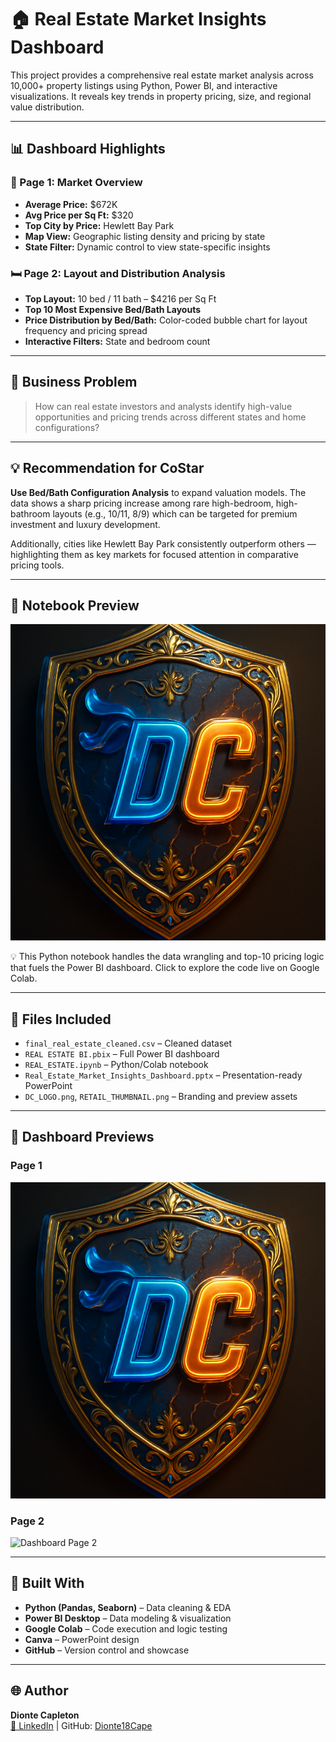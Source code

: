 # 🏠 Real Estate Market Insights Dashboard

This project provides a comprehensive real estate market analysis across 10,000+ property listings using Python, Power BI, and interactive visualizations. It reveals key trends in property pricing, size, and regional value distribution.

---

## 📊 Dashboard Highlights

### 📌 Page 1: Market Overview
- **Average Price:** $672K  
- **Avg Price per Sq Ft:** $320  
- **Top City by Price:** Hewlett Bay Park  
- **Map View:** Geographic listing density and pricing by state  
- **State Filter:** Dynamic control to view state-specific insights  

### 🛏️ Page 2: Layout and Distribution Analysis
- **Top Layout:** 10 bed / 11 bath – $4216 per Sq Ft  
- **Top 10 Most Expensive Bed/Bath Layouts**  
- **Price Distribution by Bed/Bath:** Color-coded bubble chart for layout frequency and pricing spread  
- **Interactive Filters:** State and bedroom count  

---

## 🧠 Business Problem

> How can real estate investors and analysts identify high-value opportunities and pricing trends across different states and home configurations?

---

## 💡 Recommendation for CoStar

**Use Bed/Bath Configuration Analysis** to expand valuation models. The data shows a sharp pricing increase among rare high-bedroom, high-bathroom layouts (e.g., 10/11, 8/9) which can be targeted for premium investment and luxury development.  

Additionally, cities like Hewlett Bay Park consistently outperform others — highlighting them as key markets for focused attention in comparative pricing tools.

---

## 📓 Notebook Preview

[![DC_LOGO](DC_LOGO.png)](https://colab.research.google.com/drive/1VSamNvkUxHHvVjVMrK0IrUthVtmXyHHs?usp=sharing)

💡 This Python notebook handles the data wrangling and top-10 pricing logic that fuels the Power BI dashboard. Click to explore the code live on Google Colab.

---

## 📂 Files Included

- `final_real_estate_cleaned.csv` – Cleaned dataset  
- `REAL ESTATE BI.pbix` – Full Power BI dashboard  
- `REAL_ESTATE.ipynb` – Python/Colab notebook  
- `Real_Estate_Market_Insights_Dashboard.pptx` – Presentation-ready PowerPoint  
- `DC_LOGO.png`, `RETAIL_THUMBNAIL.png` – Branding and preview assets  

---

## 📸 Dashboard Previews

### Page 1  
![Dashboard Page 1](Screenshot%202025-06-08%20184928.png)

### Page 2  
![Dashboard Page 2](Screenshot%202025-06-08%20181957.png)

---

## 🚀 Built With
- **Python (Pandas, Seaborn)** – Data cleaning & EDA  
- **Power BI Desktop** – Data modeling & visualization  
- **Google Colab** – Code execution and logic testing  
- **Canva** – PowerPoint design  
- **GitHub** – Version control and showcase

---

## 🌐 Author
**Dionte Capleton**  
[🔗 LinkedIn](https://www.linkedin.com/in/dionte-capleton-54074524a/) | GitHub: [Dionte18Cape](https://github.com/Dionte18Cape)

